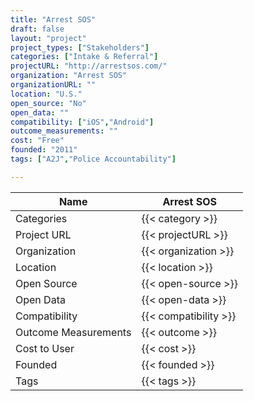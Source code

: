 ```yaml
---
title: "Arrest SOS"
draft: false
layout: "project"
project_types: ["Stakeholders"]
categories: ["Intake & Referral"]
projectURL: "http://arrestsos.com/"
organization: "Arrest SOS"
organizationURL: ""
location: "U.S."
open_source: "No"
open_data: ""
compatibility: ["iOS","Android"]
outcome_measurements: ""
cost: "Free"
founded: "2011"
tags: ["A2J","Police Accountability"]

---
```



Name                    |  Arrest SOS    
------------------------|----
Categories              | {{< category >}} 
Project URL             | {{< projectURL >}} 
Organization            | {{< organization >}} 
Location                | {{< location >}} 
Open Source             | {{< open-source >}} 
Open Data               | {{< open-data >}} 
Compatibility           | {{< compatibility >}} 
Outcome Measurements    | {{< outcome >}} 
Cost to User            | {{< cost >}} 
Founded                 | {{< founded >}} 
Tags                    | {{< tags >}} 

